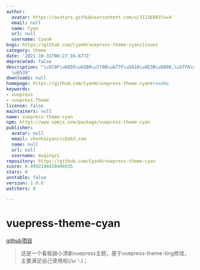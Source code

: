 ```yaml
---
author:
  avatar: https://avatars.githubusercontent.com/u/31116803?v=4
  email: null
  name: Cyan
  url: null
  username: CyanH
bugs: https://github.com/CyanH/vuepress-theme-cyan/issues
category: theme
date: '2021-10-31T06:27:16.677Z'
deprecated: false
description: "\u5C0F\u6E05\u65B0\u770B\u677F\u5A18\u4E3B\u9898,\u57FA\u4E8Evuepress-theme-ting\u4FEE\
  \u6539"
downloads: null
homepage: https://github.com/CyanH/vuepress-theme-cyan#readme
keywords:
- vuepress
- vuepress-Theme
license: false
maintainers: null
name: vuepress-theme-cyan
npm: https://www.npmjs.com/package/vuepress-theme-cyan
publisher:
  avatar: null
  email: chenhaiyanccc@163.com
  name: null
  url: null
  username: muqingzi
repository: https://github.com/CyanH/vuepress-theme-cyan
score: 0.4992148420406035
stars: 0
unstable: false
version: 1.0.6
watchers: 0

---
```


# vuepress-theme-cyan
[github项目](https://github.com/CyanH/vuepress-theme-cyan)
> 这是一个看板娘小清新vuepress主题，基于vuepress-theme-ting修改，主要满足自己使用啦(*/ω＼*)；
